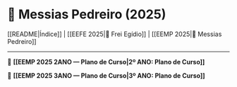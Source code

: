 # 📕 Messias Pedreiro (2025)

[[README|Índice]] | [[EEFE 2025|📘 Frei Egídio]] | [[EEMP 2025|📕 Messias Pedreiro]]

---

📕 **[[EEMP 2025 2ANO — Plano de Curso|2º ANO: Plano de Curso]]**

📕 **[[EEMP 2025 3ANO — Plano de Curso|3º ANO: Plano de Curso]]**